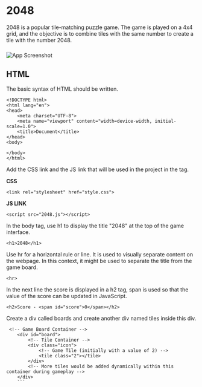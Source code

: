 
# 2048

2048 is a popular tile-matching puzzle game. The game is played on a 4x4 grid, and the objective is to combine tiles with the same number to create a tile with the number 2048.





### 

![App Screenshot](https://play-lh.googleusercontent.com/oOoWbtsz8-8aGnysFrDnhbHB1atKwtMUCOvld7U9mJpQuR1naQ0_vZ2maDfAw1R3zQ)




## HTML

The basic syntax of HTML should be written.

```
<!DOCTYPE html>
<html lang="en">
<head>
    <meta charset="UTF-8">
    <meta name="viewport" content="width=device-width, initial-scale=1.0">
    <title>Document</title>
</head>
<body>
    
</body>
</html>
```

Add the CSS link and the JS link that will be used in the project in the <head> tag. 

**CSS**
```
<link rel="stylesheet" href="style.css">
```
**JS LINK**
```
<script src="2048.js"></script>
```

In the body tag, use h1 to display the title "2048" at the top of the game interface.

```
<h1>2048</h1>
```
Use hr for a horizontal rule or line.
It is used to visually separate content on the webpage. In this context, it might be used to separate the title from the game board.

```
<hr>
```

In the next line the score is displayed in a h2 tag, span is used so that the value of the score can be updated in JavaScript. 

```
<h2>Score - <span id="score">0</span></h2>
```

Create a div called boards and create another div named tiles inside this div.

```
 <!-- Game Board Container -->
    <div id="board">
        <!-- Tile Container -->
        <div class="icon">
            <!-- Game Tile (initially with a value of 2) -->
            <tile class="2"></tile>
        </div>
        <!-- More tiles would be added dynamically within this container during gameplay -->
    </div>
    ```



